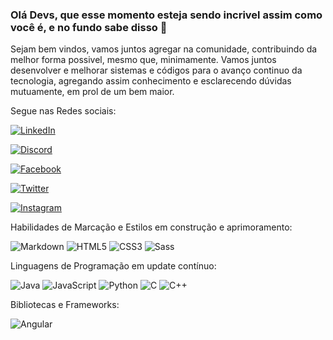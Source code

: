 ### Olá Devs, que esse momento esteja sendo incrivel assim como você é, e no fundo sabe disso 👋
Sejam bem vindos, vamos juntos agregar na comunidade, contribuindo da melhor forma possivel, mesmo que, minimamente.
Vamos juntos desenvolver e melhorar sistemas e códigos para o avanço continuo da tecnologia, agregando assim conhecimento e esclarecendo dúvidas mutuamente, em prol de um bem maior.

Segue nas Redes sociais:

[![LinkedIn](https://img.shields.io/badge/LinkedIn-000?style=for-the-badge&logo=linkedin&logoColor=0E76A8)](https://www.linkedin.com/in/everton-sued-844aa2288/)

[![Discord](https://img.shields.io/badge/Discord-000?style=for-the-badge&logo=discord)](https://www.discord.com/in/vertonrx/)

[![Facebook](https://img.shields.io/badge/Facebook-000?style=for-the-badge&logo=facebook)](https://www.facebook.com/Verton-Lemos/)

[![Twitter](https://img.shields.io/badge/Twitter-000?style=for-the-badge&logo=twitter)](https://twitter.com/EvertonSue40471)

[![Instagram](https://img.shields.io/badge/Instagram-000?style=for-the-badge&logo=instagram)](https://www.instagram.com/verton.lemos/)

Habilidades de Marcação e Estilos em construção e aprimoramento:

![Markdown](https://img.shields.io/badge/Markdown-000?style=for-the-badge&logo=markdown)
![HTML5](https://img.shields.io/badge/HTML5-000?style=for-the-badge&logo=html5)
![CSS3](https://img.shields.io/badge/CSS3-000?style=for-the-badge&logo=css3&logoColor=264CE4)
![Sass](https://img.shields.io/badge/Sass-000?style=for-the-badge&logo=sass)

Linguagens de Programação em update contínuo:

![Java](https://img.shields.io/badge/Java-000?style=for-the-badge&logo=java)
![JavaScript](https://img.shields.io/badge/JavaScript-000?style=for-the-badge&logo=javascript)
![Python](https://img.shields.io/badge/Python-000?style=for-the-badge&logo=python)
![C](https://img.shields.io/badge/C-000?style=for-the-badge&logo=c)
![C++](https://img.shields.io/badge/C%2B%2B-000?style=for-the-badge&logo=c%2B%2B&logoColor=00599C)

Bibliotecas e Frameworks:

![Angular](https://img.shields.io/badge/Angular-000?style=for-the-badge&logo=angular&logoColor=C3002F)

<!--
**VertonRx/VertonRx** is a ✨ _special_ ✨ repository because its `README.md` (this file) appears on your GitHub profile.

Here are some ideas to get you started:]

- 😍 Entusiasta e amante de tecnologias e programação.
- 🔭 Atualmente trabalho como analista comercial em uma empresa Privada.
- 🌱 Atualmente estudo Fullstack+Java+Angular na Plataforma Dio, Bolsa concedida pelo Becas Santander Bootcamp 2023.
- 👯 Buscando colaborar futuramente nos diversos códigos de Front/Back End e ajudar o maior grupo de Futuros Devs.
- 🤔 Buscando ajuda e conhecimento nesse mundo da programação, quanto mais conhecimento melhor.
- 😄 Pronomes: Ele/Dele, Ela/Dela
-->
